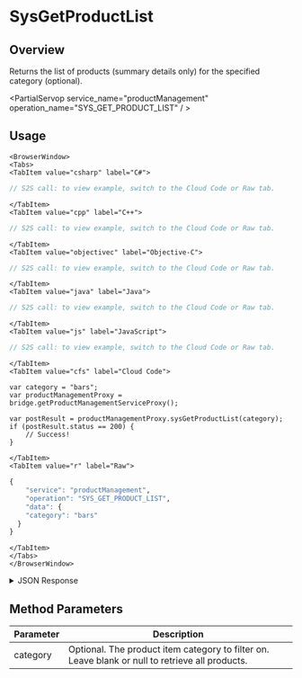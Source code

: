 # SysGetProductList
## Overview
Returns the list of products (summary details only) for the specified category (optional).

<PartialServop service_name="productManagement" operation_name="SYS_GET_PRODUCT_LIST" / >

## Usage

```mdx-code-block
<BrowserWindow>
<Tabs>
<TabItem value="csharp" label="C#">
```

```csharp
// S2S call: to view example, switch to the Cloud Code or Raw tab.
```

```mdx-code-block
</TabItem>
<TabItem value="cpp" label="C++">
```

```cpp
// S2S call: to view example, switch to the Cloud Code or Raw tab.
```

```mdx-code-block
</TabItem>
<TabItem value="objectivec" label="Objective-C">
```

```objectivec
// S2S call: to view example, switch to the Cloud Code or Raw tab.
```

```mdx-code-block
</TabItem>
<TabItem value="java" label="Java">
```

```java
// S2S call: to view example, switch to the Cloud Code or Raw tab.
```

```mdx-code-block
</TabItem>
<TabItem value="js" label="JavaScript">
```

```javascript
// S2S call: to view example, switch to the Cloud Code or Raw tab.
```

```mdx-code-block
</TabItem>
<TabItem value="cfs" label="Cloud Code">
```

```cfscript
var category = "bars";
var productManagementProxy = bridge.getProductManagementServiceProxy();

var postResult = productManagementProxy.sysGetProductList(category);
if (postResult.status == 200) {
    // Success!
}
```

```mdx-code-block
</TabItem>
<TabItem value="r" label="Raw">
```

```r
{
	"service": "productManagement",
	"operation": "SYS_GET_PRODUCT_LIST",
	"data": {
    "category": "bars"
  }
}
```

```mdx-code-block
</TabItem>
</Tabs>
</BrowserWindow>
```

<details>
<summary>JSON Response</summary>

```json
{
  "data": {
    "products": [
      {
        "itemId": "barBundle1Imp12peer",
        "defaultReferencePrice": -1,
        "iTunesSubscriptionType": "Free",
        "data": {
          "customAttr": "value"
        },
        "imageUrl": "",
        "description": "Bundle of 10 Bars.",
        "title": "Bars (10)",
        "category": "bars",
        "type": "Subscription"
      }
    ]
  },
  "status": 200
}
```
</details>

## Method Parameters
Parameter | Description
--------- | -----------
category | Optional. The product item category to filter on. Leave blank or null to retrieve all products.


